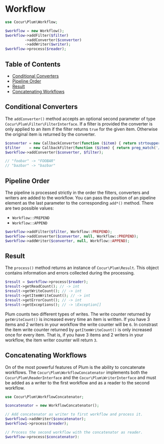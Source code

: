 Workflow
========

```php
use Cocur\Plum\Workflow;

$workflow = new Workflow();
$workflow->addFilter($filter)
         ->addConverter($converter)
         ->addWriter($writer);
$workflow->process($reader);
```


Table of Contents
-----------------

- [Conditional Converters](#conditional-converters)
- [Pipeline Order](#pipeline-order)
- [Result](#result)
- [Concatenating Workflows](#concatenating-workflows)


Conditional Converters
----------------------

The `addConverter()` method accepts an optional second parameter of type `Cocur\Plum\Filter\FilterInterface`. If a
filter is provided the converter is only applied to an item if the filter returns `true` for the given item. Otherwise
the original item is returned by the converter.

```php
$converter = new CallbackConverter(function ($item) { return strtoupper($item); });
$filter    = new CallbackFilter(function ($item) { return preg_match('/foo/', $item); });
$workflow->addConverter($converter, $filter);

// "foobar" -> "FOOBAR"
// "bazbar" -> "bazbar"
```


Pipeline Order
--------------

The pipeline is processed strictly in the order the filters, converters and writers are added to the workflow. You
can pass the position of an pipeline element as the last parameter to the corresponding `add*()` method. There are
two possible values:

- `Workflow::PREPEND`
- `Workflow::APPEND`

```php
$workflow->addFilter($filter, Workflow::PREPEND);
$workflow->addConverter($converter, null, Workflow::PREPEND);
$workflow->addWriter($converter, null, Workflow::APPEND);
```


Result
------

The `process()` method returns an instance of `Cocur\Plum\Result`. This object contains information and errors
collected during the processing.

```php
$result = $workflow->process($reader);
$result->getReadCount(); // -> int
$result->getWriteCount(); // -> int
$result->getItemWriteCount(); // -> int
$result->getErrorCount(); // -> int
$result->getExceptions(); // -> \Exception[]
```

Plum counts two different types of writes. The write counter returned by `getWriteCount()` is increased every time an
item is written. If you have 3 items and 2 writers in your workflow the write counter will be `6`. In constrast the
item write counter returned by `getItemWriteCount()` is only increased once for every item. That is, if you have 3
items and 2 writers in your workflow, the item writer counter will return `3`.


Concatenating Workflows
-----------------------

On of the most powerful features of Plum is the ability to concatenate workflows. The `Cocur\Plum\WorkflowConcatenator`
implements both the `Cocur\Plum\ReaderInterface` and the `Cocur\Plum\WriterInterface` and must be added as a writer
to the first workflow and as a reader to the second workflow.

```php
use Cocur\Plum\WorkflowConcatenator;

$concatenator = new WorkflowConcatenator();

// Add concatenator as writer to first workflow and process it.
$workflow1->addWriter($concatenator);
$workflow1->process($reader);

// Process the second workflow with the concatenator as reader.
$workflow->process($concatenator):
```
